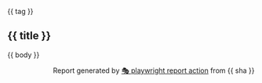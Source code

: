 {{ tag }}

## {{ title }}

{{ body }}

<p align="right">Report generated by <a href="https://github.com/sidharthv96/playwright-report-action">🎭  playwright report action</a> from {{ sha }}</p>
